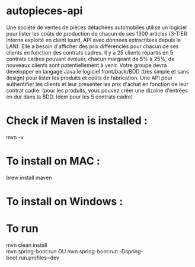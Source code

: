 # autopieces-api
Une société de ventes de pièces détachées automobiles utilise un logiciel pour lister les coûts de production de chacun de ses 1300 articles (3-TIER interne exploité en client lourd, API avec données extractibles depuis le LAN). Elle a besoin d'afficher des prix différenciés pour chacun de ses clients en fonction des contrats cadres. Il y a 25 clients répartis en 5 contrats cadres pouvant évoluer, chacun margeant de 5% à 25%, de nouveaux clients sont potentiellement à venir. Votre groupe devra développer en langage Java le logiciel front/back/BDD (très simple et sans design) pour lister les produits et coûts de fabrication. Une API pour authentifier les clients et leur présenter les prix d'achat en fonction de leur contrat cadre. (pour les produits, vous pouvez créer une dizaine d'entrées en dur dans la BDD. Idem pour les 5 contrats cadre)

# Check if Maven is installed :

mvn -v

# To install on MAC : 
brew install maven

# To install on Windows :

# To run 
mvn clean install </br>
mvn spring-boot:run OU mvn spring-boot:run -Dspring-boot.run.profiles=dev

